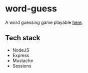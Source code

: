 # word-guess
A word guessing game playable [here](word-guess.herokuapps.com).



## Tech stack
- NodeJS
- Express
- Mustache
- Sessions

